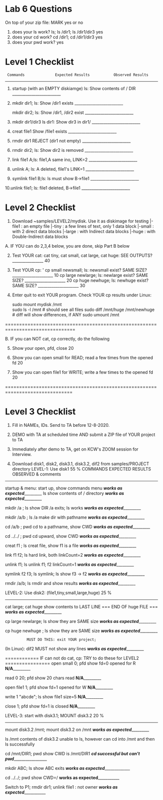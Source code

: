 # Lab 6 Questions

On top of your zip file: MARK yes or no
1. does your ls work?  ls; ls /dir1; ls /dir1/dir3
      yes
2. does your cd work?  cd /dir1; cd /dir1/dir3
      yes
3. does your pwd work?
      yes

# Level 1 Checklist 

     Commands              Expected Results           Observed Results
--------------------   -------------------------   ------------------------
1. startup (with an EMPTY diskiamge)
   ls:                  Show contents of / DIR      _________________________

2. mkdir dir1; ls:      Show /dir1 exists           _________________________

   mkdir dir2; ls:      Show /dir1, /dir2 exist     _________________________

3. mkdir dir1/dir3 
   ls dir1:             Show dir3 in dir1/          _________________________

4. creat file1          Show /file1 exists          _________________________

5. rmdir dir1           REJECT (dir1 not empty)     _________________________

6. rmdir dir2; ls:      Show dir2 is removed        _________________________

7. link file1 A;ls:     file1,A same ino,  LINK=2   _________________________

8. unlink A; ls:        A deleted, file1's LINK=1   _________________________ 

9. symlink file1 B;ls:  ls must show   B->file1     _________________________

10.unlink file1; ls:    file1 deleted, B->file1     _________________________

# Level 2 Checklist

1. Download ~samples/LEVEL2/mydisk. Use it as diskimage for testing
                              |-file1 : an empty file
			      |-tiny  : a few lines of text, only 1 data block
			      |-small : with 2 direct data blocks
			      |-large : with Indirect data blocks
			      |-huge  : with Double-Indirect data blocks


A. IF YOU can do 2,3,4 below, you are done, skip Part B below

2. Test YOUR cat:
    cat tiny, cat small, cat large, cat huge: SEE OUTPUTS? ________________ 40

3. Test YOUR cp:  '
    cp small newsmall; ls: newsmall exist? SAME SIZE? _____________________ 10
    cp large newlarge; ls: newlarge exist? SAME SIZE? _____________________ 20
    cp huge newhuge;   ls: newhuge  exist? SAME SIZE? _____________________ 30

4. Enter quit to exit YOUR program. Check YOUR cp results under Linux:
		 
	 sudo mount mydisk /mnt           
	 sudo ls -l /mnt                   # should see all files
	 sudo diff /mnt/huge /mnt/newhuge  # diff will show differences, if ANY
	 sudo umount /mnt

===============================================================================

B. IF you can NOT cat, cp correctly, do the following

5. Show your open, pfd, close                                               20

6. Show you can open small for READ; read a few times from the opened fd    20

7. Show you can open file1 for WRITE; write a few times to the opened fd    20

==============================================================================

# Level 3 Checklist

1. Fill in NAMEs, IDs. Send to TA before 12-8-2020.
2. DEMO with TA at scheduled time AND submit a ZIP file of YOUR project to TA
3. Immediately after demo to TA, get on KCW's ZOOM session for Interview.

4. Download disk1, disk2, disk3.1, disk3.2, dif2 from samples/PROJECT directory 
LEVEL-1: Use disk1                                            55 %
   COMMANDS                    EXPECTED RESULTS           OBSERVED & comments
------------------      ------------------------------  ----------------------
startup & menu:          start up, show commands menu   _____works as expected______________
ls                       show contents of / directory   _____works as expected______________

mkdir /a ;     ls        show DIR /a exits; ls works    _____works as expected______________

mkdir /a/b ;   ls /a     make dir with pathname         _____works as expected______________

cd    /a/b ;   pwd       cd to a pathname, show CWD     _____works as expected______________

cd    ../../ ; pwd       cd upward, show CWD            _____works as expected______________

creat f1     ; ls        creat file, show f1 is a file  _____works as expected______________

link  f1 f2;   ls        hard link, both linkCount=2    _____works as expected______________

unlink   f1;   ls        unlink f1; f2 linkCount=1      _____works as expected______________

symlink f2 f3; ls        symlink; ls show f3 -> f2      _____works as expected______________

rmdir /a/b;    ls        rmdir and show results         _____works as expected______________
  
LEVEL-2: Use disk2: (file1,tiny,small,large,huge)             25 %
------------------        ---------------------------   -----------------------
cat large; cat huge       show contents to LAST LINE
                           === END OF huge FILE ===   _____works as expected______________

cp  large newlarge; ls    show they are SAME size     _____works as expected______________

cp  huge  newhuge ; ls    show they are SAME size     _____works as expected______________

              MUST DO THIS: exit YOUR project; 
(In Linux): dif2          MUST not show any lines     _____works as expected______________ 

============ IF can not do cat, cp: TRY to do these for LEVEL2 ================
open  small 0;   pfd      show fd=0 opened for R      ________N/A_________________

read 0 20;       pfd      show 20 chars read          ________N/A_________________

open file1 1;    pfd      show fd=1 opened for W      ________N/A_________________

write 1 "abcde"; ls       show file1 size=5           ________N/A_________________

close 1; pfd              show fd=1 is closed         ________N/A_________________

LEVEL-3: start with disk3.1;   MOUNT disk3.2                  20 %
-------------------   ----------------------------  ----------------------------
mount disk3.2 /mnt;       mount disk3.2 on /mnt      _____works as expected______________ 

ls /mnt                   contents of disk3.2        unable to ls, however can cd into /mnt and then ls successfully

cd /mnt/DIR1; pwd         show CWD is /mnt/DIR1      _____cd successful but can't pwd______________________

mkdir ABC; ls             show ABC exits             _______works as expected____________________

cd ../../;    pwd         show CWD=/                 ________works as expected___________________

Switch to P1; rmdir dir1; unlink file1 : not owner   _______works as expected__________________
